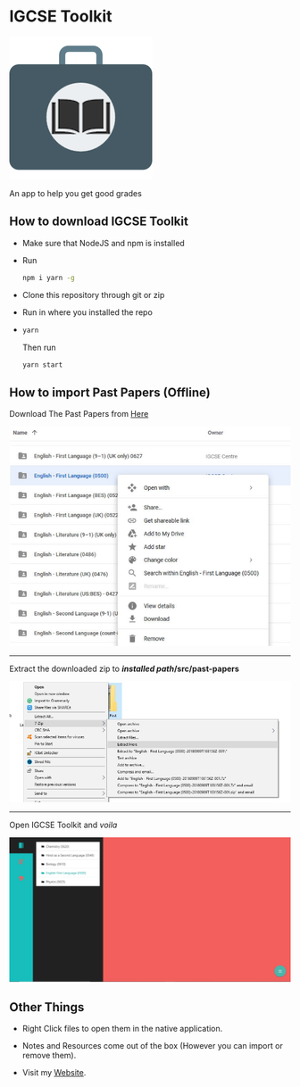 # IGCSE Toolkit



![Logo](readme/logo.png)



An app to help you get good grades



## How to download IGCSE Toolkit

- Make sure that NodeJS and npm is installed

- Run 

  ```bash
  npm i yarn -g
  ```

- Clone this repository through git or zip

- Run in where you installed the repo

- ```bash
  yarn
  ```

  Then run 

  ```bash
  yarn start
  ```




## How to import Past Papers (Offline)

Download The Past Papers from [Here](https://drive.google.com/drive/folders/0BzumkDfi9230dlpvM0hzUWJKbnc)

![IGCSE Center Website](./readme/download.JPG)

---------------------------



Extract the downloaded zip to __*installed path*/src/past-papers__

![Extract](readme/extract.JPG)

-------------------------------------



Open IGCSE Toolkit and *voila*

![Final](readme/final.JPG)



## Other Things

- Right Click files to open them in the native application.
- Notes and Resources come out of the box (However you can import or remove them).

- Visit my [Website](https://thecomputerm.github.io/).











